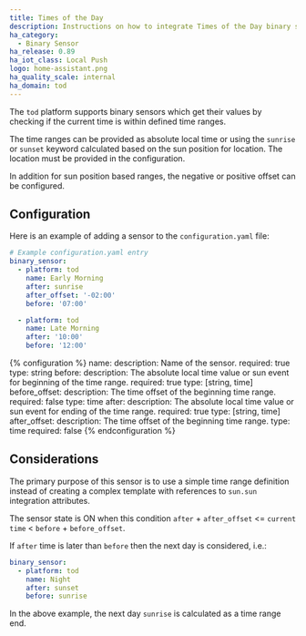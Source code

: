```yaml
---
title: Times of the Day
description: Instructions on how to integrate Times of the Day binary sensors within Home Assistant.
ha_category:
  - Binary Sensor
ha_release: 0.89
ha_iot_class: Local Push
logo: home-assistant.png
ha_quality_scale: internal
ha_domain: tod
---
```


The `tod` platform supports binary sensors which get their values by checking if the current time is within defined time ranges.

The time ranges can be provided as absolute local time or using the `sunrise` or `sunset` keyword calculated based on the sun position for location. The location must be provided in the configuration.

In addition for sun position based ranges, the negative or positive offset can be configured.

## Configuration

Here is an example of adding a sensor to the `configuration.yaml` file:

```yaml
# Example configuration.yaml entry
binary_sensor:
  - platform: tod
    name: Early Morning
    after: sunrise
    after_offset: '-02:00'
    before: '07:00'

  - platform: tod
    name: Late Morning
    after: '10:00'
    before: '12:00'
```

{% configuration %}
name:
  description: Name of the sensor.
  required: true
  type: string
before:
  description: The absolute local time value or sun event for beginning of the time range.
  required: true
  type: [string, time]
before_offset:
  description: The time offset of the beginning time range.
  required: false
  type: time
after:
  description: The absolute local time value or sun event for ending of the time range.
  required: true
  type: [string, time]
after_offset:
  description: The time offset of the beginning time range.
  type: time
  required: false
{% endconfiguration %}

## Considerations

The primary purpose of this sensor is to use a simple time range definition instead of creating a complex template with references to `sun.sun` integration attributes.

The sensor state is ON when this condition `after` + `after_offset` <= `current time` < `before` + `before_offset`.

If `after` time is later than `before` then the next day is considered, i.e.:

```yaml
binary_sensor:
  - platform: tod
    name: Night
    after: sunset
    before: sunrise
```

In the above example, the next day `sunrise` is calculated as a time range end.
